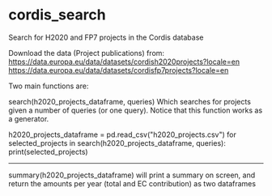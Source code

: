 # cordis_search
 Search for H2020 and FP7 projects in the Cordis database

Download the data (Project publications) from:
 https://data.europa.eu/data/datasets/cordish2020projects?locale=en
 https://data.europa.eu/data/datasets/cordisfp7projects?locale=en
 
Two main functions are:

search(h2020_projects_dataframe, queries)
Which searches for projects given a number of queries (or one query). Notice that this function works as a generator.

h2020_projects_dataframe = pd.read_csv("h2020_projects.csv")
for selected_projects in search(h2020_projects_dataframe, queries):
	print(selected_projects)
	
--------------------------

summary(h2020_projects_dataframe) will print a summary on screen, and return the amounts per year (total and EC contribution) as two dataframes
